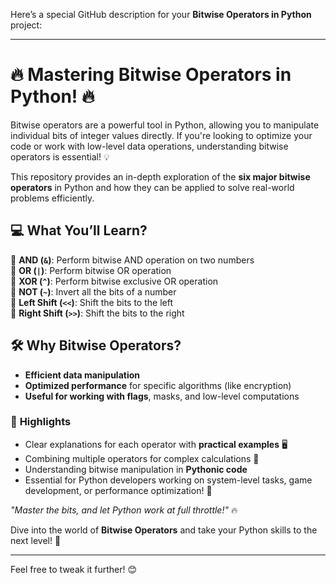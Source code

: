 Here’s a special GitHub description for your **Bitwise Operators in Python** project:

---

# 🔥 **Mastering Bitwise Operators in Python!** 🔥

Bitwise operators are a powerful tool in Python, allowing you to manipulate individual bits of integer values directly. If you're looking to optimize your code or work with low-level data operations, understanding bitwise operators is essential! 💡

This repository provides an in-depth exploration of the **six major bitwise operators** in Python and how they can be applied to solve real-world problems efficiently.

## 💻 **What You’ll Learn?**  
🔹 **AND (`&`)**: Perform bitwise AND operation on two numbers  
🔹 **OR (`|`)**: Perform bitwise OR operation  
🔹 **XOR (`^`)**: Perform bitwise exclusive OR operation  
🔹 **NOT (`~`)**: Invert all the bits of a number  
🔹 **Left Shift (`<<`)**: Shift the bits to the left  
🔹 **Right Shift (`>>`)**: Shift the bits to the right  

## 🛠️ **Why Bitwise Operators?**  
- **Efficient data manipulation**  
- **Optimized performance** for specific algorithms (like encryption)  
- **Useful for working with flags**, masks, and low-level computations  

### 🚀 **Highlights**  
- Clear explanations for each operator with **practical examples** 🖥️  
- Combining multiple operators for complex calculations 🔄  
- Understanding bitwise manipulation in **Pythonic code**  
- Essential for Python developers working on system-level tasks, game development, or performance optimization! 🐍

_"Master the bits, and let Python work at full throttle!"_ 🔥

Dive into the world of **Bitwise Operators** and take your Python skills to the next level! 🚀

---

Feel free to tweak it further! 😊